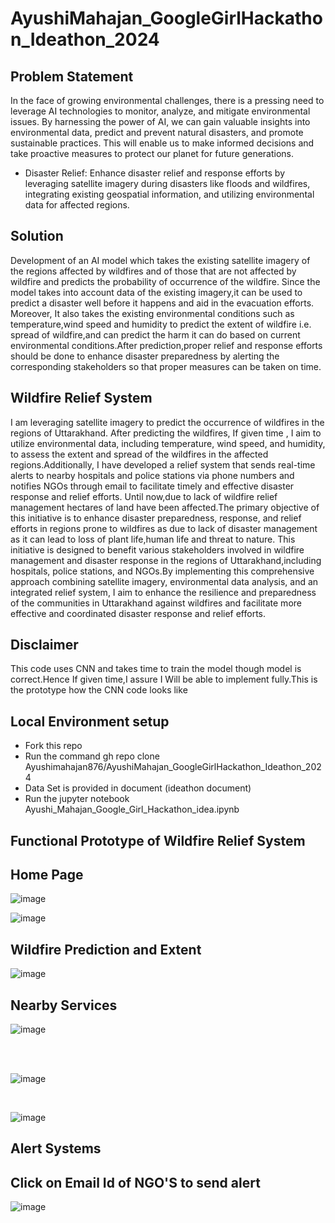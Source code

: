 # AyushiMahajan_GoogleGirlHackathon_Ideathon_2024
## Problem Statement 
In the face of growing environmental challenges, there is a pressing need to leverage AI technologies to monitor, analyze, and mitigate environmental issues. By harnessing the power of AI, we can gain valuable insights into environmental data, predict and prevent natural disasters, and promote sustainable practices. This will enable us to make informed decisions and take proactive measures to protect our planet for future generations.  <br>
* Disaster Relief: 
                  Enhance disaster relief and response efforts by leveraging satellite imagery during disasters like floods and wildfires, integrating existing geospatial information, and utilizing environmental 
                  data for affected regions.


## Solution
Development of an AI model which takes the existing satellite imagery of the regions affected by wildfires and of those that are not affected by wildfire and  predicts the probability of occurrence of the wildfire. Since the model takes into account data of the existing imagery,it can be used to predict a disaster well before it happens and aid in the evacuation efforts. Moreover, It also takes the existing environmental conditions such as temperature,wind speed and humidity to predict the extent of wildfire i.e. spread of wildfire,and can predict the harm it can do based on current environmental conditions.After prediction,proper relief and response efforts should be done to enhance disaster preparedness by alerting the corresponding stakeholders so that proper measures can be taken on time.

## Wildfire Relief System 
I am leveraging satellite imagery to predict the occurrence of wildfires in the regions of Uttarakhand. After predicting the wildfires, If given time , I aim to utilize environmental data, including temperature, wind speed, and humidity, to assess the extent and spread of the wildfires in the affected regions.Additionally, I have developed a relief system that sends real-time alerts to nearby hospitals and police stations via phone numbers and notifies NGOs through email to facilitate timely and effective disaster response and relief efforts.
Until now,due to lack of wildfire relief management hectares of land have been affected.The primary objective of this initiative is to enhance disaster preparedness, response, and relief efforts in regions prone to wildfires as due to lack of disaster management as  it can lead to loss of plant life,human life and threat to nature.
This initiative is designed to benefit various stakeholders  involved in wildfire management and disaster response in the regions of Uttarakhand,including hospitals, police stations, and NGOs.By implementing this comprehensive approach combining satellite imagery, environmental data analysis, and an integrated relief system, I  aim to enhance the resilience and preparedness of the communities in Uttarakhand against wildfires and facilitate more effective and coordinated disaster response and relief efforts.


## Disclaimer 
This code uses CNN and takes time to train the model though model is correct.Hence If given time,I assure I Will be able to implement fully.This is the prototype how the CNN code looks like <br>

## Local Environment setup
* Fork this repo <br>
* Run the command gh repo clone Ayushimahajan876/AyushiMahajan_GoogleGirlHackathon_Ideathon_2024 <br>
* Data Set is provided in document (ideathon document)
* Run the jupyter notebook Ayushi_Mahajan_Google_Girl_Hackathon_idea.ipynb

## Functional Prototype of Wildfire Relief System
## Home Page
![image](https://github.com/Ayushimahajan876/AyushiMahajan_GoogleGirlHackathon_Ideathon_2024/assets/136071554/0f88d2a6-b085-4253-9e21-da7f33ba4129)

![image](https://github.com/Ayushimahajan876/AyushiMahajan_GoogleGirlHackathon_Ideathon_2024/assets/136071554/292d7e36-0047-4f1b-b32a-923d4dfa01c6)

## Wildfire Prediction and Extent
![image](https://github.com/Ayushimahajan876/AyushiMahajan_GoogleGirlHackathon_Ideathon_2024/assets/136071554/aecb48d4-05f7-4384-9947-d7d00d2fab19)

## Nearby Services 
![image](https://github.com/Ayushimahajan876/AyushiMahajan_GoogleGirlHackathon_Ideathon_2024/assets/136071554/c4755a2c-68c0-4e32-9b95-865bdffaf990)

<br> <br>

![image](https://github.com/Ayushimahajan876/AyushiMahajan_GoogleGirlHackathon_Ideathon_2024/assets/136071554/ef637d1a-aee5-461f-b467-5f8674b48f48)

<br>

![image](https://github.com/Ayushimahajan876/AyushiMahajan_GoogleGirlHackathon_Ideathon_2024/assets/136071554/1b417bc4-4f89-42af-9201-0841a8fc3a38)

## Alert Systems
## Click on Email Id of NGO'S to send alert
![image](https://github.com/Ayushimahajan876/AyushiMahajan_GoogleGirlHackathon_Ideathon_2024/assets/136071554/d7ff4ca8-00ae-4d54-ad97-950087c5e5f4)











